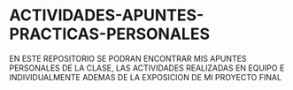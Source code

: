 # ACTIVIDADES-APUNTES-PRACTICAS-PERSONALES
EN ESTE REPOSITORIO SE PODRAN ENCONTRAR MIS APUNTES PERSONALES DE LA CLASE, LAS ACTIVIDADES REALIZADAS EN EQUIPO E INDIVIDUALMENTE ADEMAS DE LA EXPOSICION DE MI PROYECTO FINAL 
